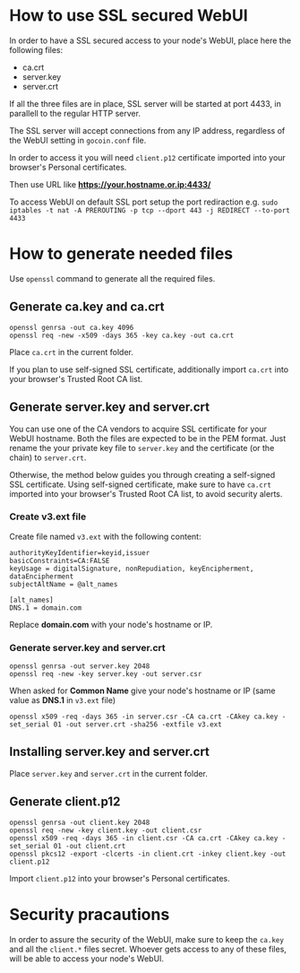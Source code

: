 # How to use SSL secured WebUI

In order to have a SSL secured access to your node's WebUI, place here the following files:
* ca.crt
* server.key
* server.crt

If all the three files are in place, SSL server will be started at port 4433, in parallell to the regular HTTP server.

The SSL server will accept connections from any IP address, regardless of the WebUI setting in `gocoin.conf` file.

In order to access it you will need `client.p12` certificate imported into your browser's Personal certificates.

Then use URL like **https://your.hostname.or.ip:4433/**

To access WebUI on default SSL port setup the port rediraction e.g. `sudo iptables -t nat -A PREROUTING -p tcp --dport 443 -j REDIRECT --to-port 4433`


# How to generate needed files

Use `openssl` command to generate all the required files.

## Generate ca.key and ca.crt
	openssl genrsa -out ca.key 4096
	openssl req -new -x509 -days 365 -key ca.key -out ca.crt

Place `ca.crt` in the current folder.

If you plan to use self-signed SSL certificate, additionally import `ca.crt` into your browser's Trusted Root CA list.

## Generate server.key and server.crt

You can use one of the CA vendors to acquire SSL certificate for your WebUI hostname.
Both the files are expected to be in the PEM format.
Just rename the your private key file to `server.key` and the certificate (or the chain) to `server.crt`.

Otherwise, the method below guides you through creating a self-signed SSL certificate.
Using self-signed certificate, make sure to have `ca.crt` imported into your browser's Trusted Root CA list, to avoid security alerts.

### Create v3.ext file
Create file named `v3.ext` with the following content:

	authorityKeyIdentifier=keyid,issuer
	basicConstraints=CA:FALSE
	keyUsage = digitalSignature, nonRepudiation, keyEncipherment, dataEncipherment
	subjectAltName = @alt_names

	[alt_names]
	DNS.1 = domain.com

Replace **domain.com** with your node's hostname or IP.

### Generate server.key and server.crt
	openssl genrsa -out server.key 2048
	openssl req -new -key server.key -out server.csr

When asked for **Common Name** give your node's hostname or IP (same value as **DNS.1** in `v3.ext` file)

	openssl x509 -req -days 365 -in server.csr -CA ca.crt -CAkey ca.key -set_serial 01 -out server.crt -sha256 -extfile v3.ext

## Installing server.key and server.crt

Place `server.key` and `server.crt` in the current folder.

## Generate client.p12
	openssl genrsa -out client.key 2048
	openssl req -new -key client.key -out client.csr
	openssl x509 -req -days 365 -in client.csr -CA ca.crt -CAkey ca.key -set_serial 01 -out client.crt
	openssl pkcs12 -export -clcerts -in client.crt -inkey client.key -out client.p12

Import `client.p12` into your browser's Personal certificates.


# Security pracautions

In order to assure the security of the WebUI, make sure to keep the `ca.key` and all the `client.*` files secret.
Whoever gets access to any of these files, will be able to access your node's WebUI.
